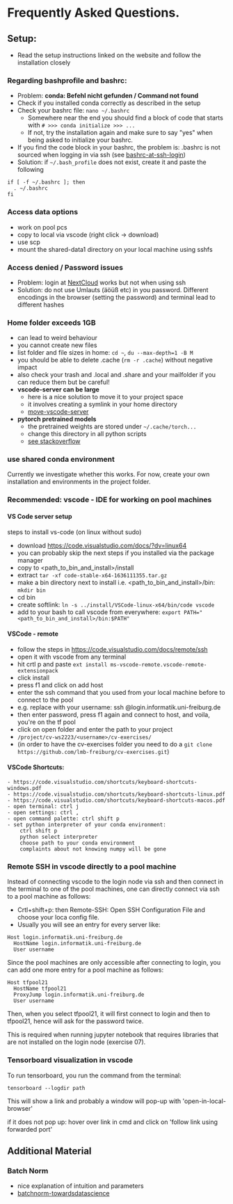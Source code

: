 # Frequently Asked Questions.

## Setup:

- Read the setup instructions linked on the website and follow the installation closely

### Regarding bashprofile and bashrc:

- Problem: **conda: Befehl nicht gefunden / Command not found**
- Check if you installed conda correctly as described in the setup
- Check your bashrc file: `nano ~/.bashrc`
  - Somewhere near the end you should find a block of code that starts with `# >>> conda initialize >>> ... `
  - If not, try the installation again and make sure to say "yes" when being asked to initialize your bashrc.
- If you find the code block in your bashrc, the problem is: .bashrc is not sourced when logging in via ssh (see [bashrc-at-ssh-login](https://stackoverflow.com/questions/820517/bashrc-at-ssh-login))
- Solution: if `~/.bash_profile` does not exist, create it and paste the following

```
if [ -f ~/.bashrc ]; then
  . ~/.bashrc
fi
```

### Access data options

- work on pool pcs
- copy to local via vscode (right click -> download)
- use scp
- mount the shared-data1 directory on your local machine using sshfs

### Access denied / Password issues
- Problem: login at [NextCloud](https://nc.informatik.uni-freiburg.de/index.php/apps/rainloop/) works but not when using ssh
- Solution: do not use Umlauts (äöüß etc) in you password. Different encodings in the browser (setting the password) and terminal lead to different hashes

### Home folder exceeds 1GB
- can lead to weird behaviour
- you cannot create new files
- list folder and file sizes in home: `cd ~`, `du --max-depth=1 -B M`
- you should be able to delete .cache (`rm -r .cache`) without negative impact
- also check your trash and .local and .share and your mailfolder if you can reduce them but be careful!
- **vscode-server can be large**
  - here is a nice solution to move it to your project space
  - it involves creating a symlink in your home directory
  - [move-vscode-server](https://stackoverflow.com/questions/62613523/how-to-change-vscode-server-directory)
- **pytorch pretrained models**
  - the pretrained weights are stored under `~/.cache/torch...`
  - change this directory in all python scripts
  - [see stackoverflow](https://stackoverflow.com/questions/52628270/is-there-any-way-i-can-download-the-pre-trained-models-available-in-pytorch-to-a)

### use shared conda environment

Currently we investigate whether this works. For now, create your own installation and environments in the project folder.

### Recommended: vscode - IDE for working on pool machines

#### VS Code server setup

steps to install vs-code (on linux without sudo)

- download https://code.visualstudio.com/docs/?dv=linux64
- you can probably skip the next steps if you installed via the package manager
- copy to <path_to_bin_and_install>/install
- extract `tar -xf code-stable-x64-1636111355.tar.gz`
- make a bin directory next to install i.e. <path_to_bin_and_install>/bin: `mkdir bin`
- cd bin
- create softlink: `ln -s ../install/VSCode-linux-x64/bin/code vscode`
- add to your bash to call vscode from everywhere: `export PATH="<path_to_bin_and_install>/bin:$PATH"`

#### VSCode - remote

- follow the steps in https://code.visualstudio.com/docs/remote/ssh
- open it with vscode from any terminal
- hit crtl p and paste `ext install ms-vscode-remote.vscode-remote-extensionpack`
- click install
- press f1 and click on add host
- enter the ssh command that you used from your local machine before to connect to the pool
- e.g. replace <username> with your username: ssh <username>@login.informatik.uni-freiburg.de
- then enter password, press f1 again and connect to host, and voila, you're on the tf pool
- click on open folder and enter the path to your project
- `/project/cv-ws2223/<username>/cv-exercises/`
- (in order to have the cv-exercises folder you need to do a `git clone https://github.com/lmb-freiburg/cv-exercises.git`)

#### VSCode Shortcuts:

	- https://code.visualstudio.com/shortcuts/keyboard-shortcuts-windows.pdf
	- https://code.visualstudio.com/shortcuts/keyboard-shortcuts-linux.pdf
	- https://code.visualstudio.com/shortcuts/keyboard-shortcuts-macos.pdf
	- open terminal: ctrl j
	- open settings: ctrl ,
	- open command palette: ctrl shift p
	- set python interpreter of your conda environment: 
		ctrl shift p 
		python select interpreter
		choose path to your conda environment
		complaints about not knowing numpy will be gone

### Remote SSH in vscode directly to a pool machine

Instead of connecting vscode to the login node via ssh and then connect in the terminal to one of the pool machines, one can directly connect via ssh to a pool machine as follows:
- Crtl+shift+p: then Remote-SSH: Open SSH Configuration File and choose your loca config file.
- Usually you will see an entry for every server like:
```
Host login.informatik.uni-freiburg.de
  HostName login.informatik.uni-freiburg.de
  User username
```
Since the pool machines are only accessible after connecting to login, you can add one more entry for a pool machine as follows:
```
Host tfpool21
  HostName tfpool21
  ProxyJump login.informatik.uni-freiburg.de
  User username
```
Then, when you select tfpool21, it will first connect to login and then to tfpool21, hence will ask for the password twice.

This is required when running jupyter notebook that requires libraries that are not installed on the login node (exercise 07).

### Tensorboard visualization in vscode
To run tensorboard, you run the command from the terminal:

`tensorboard --logdir path`

This will show a link and probably a window will pop-up with 'open-in-local-browser'

if it does not pop up: hover over link in cmd and click on 'follow link using forwarded port'

## Additional Material
### Batch Norm
- nice explanation of intuition and parameters
- [batchnorm-towardsdatascience](https://towardsdatascience.com/batch-norm-explained-visually-how-it-works-and-why-neural-networks-need-it-b18919692739)

